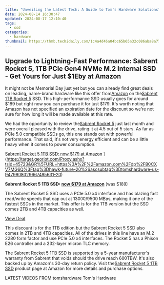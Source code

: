 ```yaml
---
title: "Unveiling the Latest Tech: A Guide to Tom's Hardware Solutions"
date: 2024-08-14 16:30:47
updated: 2024-08-17 12:10:40
tags:
  - ssd
categories:
  - hardware
thumbnail: https://thmb.techidaily.com/1c4a4d46a04bc65b65a32c086aba8a7780a0882996e03bd33c00c34f29d107d4.jpg
---
```


## Upgrade to Lightning-Fast Performance: Sabrent Rocket 5, 1TB PCIe Gen4 NVMe M.2 Internal SSD - Get Yours for Just $1Eby at Amazon

It might not be Memorial Day just yet but you can already find great deals on leading, name-brand hardware like this offer from[Amazon](https://tools.techidaily.com) on the[Sabrent 1TB Rocket 5](https://target.georiot.com/Proxy.ashx?tsid=45723&GR%5FURL=https%3A%2F%2Famazon.com%2Fdp%2FB0CXV7MG6Q%3Ftag%3Dhawk-future-20%26ascsubtag%3Dtomshardware-us-6472785786519128913-20) SSD. This high-performance SSD usually goes for around $189 but right now you can purchase it for just $179\. It's worth noting that Amazon has not specified an expiration date for the discount so we're not sure for how long it will be made available at this rate.

 We had the opportunity to review the[Sabrent Rocket 5](https://tools.techidaily.com) just last month and were overall pleased with the drive, rating it at 4.5 out of 5 stars. As far as PCIe 5.0 compatible SSDs go, this one stands out with powerful performance. That said, it's not very energy efficient and can be a little heavy when it comes to power consumption.

[Sabrent Rocket 5 1TB SSD: now $179 at Amazon](https://cdn.mos.cms.futurecdn.net/SH9rszA8gZjPRuqZhBDeqa-200-100.jpg "Sabrent Rocket 5 1TB SSD: now $179 at Amazon") ](https://target.georiot.com/Proxy.ashx?tsid=45723&GR%5FURL=https%3A%2F%2Famazon.com%2Fdp%2FB0CXV7MG6Q%3Ftag%3Dhawk-future-20%26ascsubtag%3Dtomshardware-us-9479908029667495631-20)

**Sabrent Rocket 5 1TB SSD:** [**now $179 at Amazon**](https://target.georiot.com/Proxy.ashx?tsid=45723&GR%5FURL=https%3A%2F%2Famazon.com%2Fdp%2FB0CXV7MG6Q%3Ftag%3Dhawk-future-20%26ascsubtag%3Dtomshardware-us-1008145433206386014-20) (was $189)  
  
 The Sabrent Rocket 5 SSD uses a PCIe 5.0 x4 interface and has blazing fast read/write speeds that cap out at 13000/9500 MBps, making it one of the fastest SSDs in the market. This offer is for the 1TB version but the SSD comes 2TB and 4TB capacities as well.

[View Deal](https://target.georiot.com/Proxy.ashx?tsid=45723&GR%5FURL=https%3A%2F%2Famazon.com%2Fdp%2FB0CXV7MG6Q%3Ftag%3Dhawk-future-20%26ascsubtag%3Dtomshardware-us-9479908029667495631-20)

 This discount is for the 1TB edition but the Sabrent Rocket 5 SSD also comes in 2TB and 4TB capacities. All of the drives in this line have an M.2 2280 form factor and use PCIe 5.0 x4 interfaces. The Rocket 5 has a Phison E26 controller and a 232-layer micron TLC memory.

 The Sabrent Rocket 5 1TB SSD is supported by a 5-year manufacturer's warranty from Sabrent that voids should the drive reach 600TBW. It's also backed up by Amazon's 30-day return policy. Visit the[Sabrent Rocket 5 1TB SSD](https://target.georiot.com/Proxy.ashx?tsid=45723&GR%5FURL=https%3A%2F%2Famazon.com%2Fdp%2FB0CXV7MG6Q%3Ftag%3Dhawk-future-20%26ascsubtag%3Dtomshardware-us-8995704093514954891-20) product page at Amazon for more details and purchase options.

 LATEST VIDEOS FROM tomshardware Tom's Hardware

<ins class="adsbygoogle"
     style="display:block"
     data-ad-format="autorelaxed"
     data-ad-client="ca-pub-7571918770474297"
     data-ad-slot="1223367746"></ins>



<ins class="adsbygoogle"
     style="display:block"
     data-ad-client="ca-pub-7571918770474297"
     data-ad-slot="8358498916"
     data-ad-format="auto"
     data-full-width-responsive="true"></ins>

